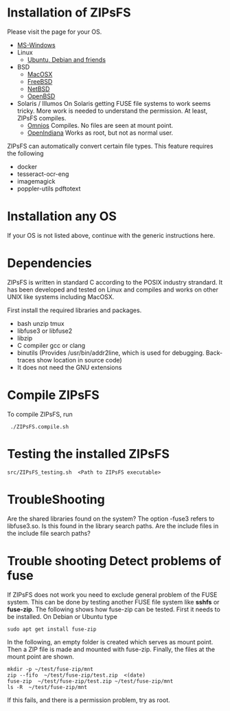 # Installation of ZIPsFS


Please visit the page for your OS.

 - [ MS-Windows](./ZIPsFS_MS_WINDOWS.md)
 - Linux
   - [Ubuntu, Debian and friends](./INSTALL_Ubuntu.md)
 - BSD
   - [MacOSX](./INSTALL_MacOSX.md)
   - [FreeBSD](./INSTALL_FreeBSD.md)
   - [NetBSD](./INSTALL_NetBSD.md)
   - [OpenBSD](./INSTALL_OpenBSD.md)
 - Solaris / Illumos
   On  Solaris getting FUSE file systems to work seems tricky.
   More work is needed to understand the permission. At least, ZIPsFS compiles.
   - [Omnios](./INSTALL_Omnios.md) Compiles. No files are seen at mount point.
   - [OpenIndiana](./INSTALL_OpenIndiana.md)  Works as root, but not as normal user.

ZIPsFS can automatically convert certain file types. This feature requires the following
  - docker
  - tesseract-ocr-eng
  - imagemagick
  - poppler-utils pdftotext


# Installation any OS

If your OS is not listed above, continue with the generic instructions here.


# Dependencies

ZIPsFS is written in standard C according to the POSIX industry strandard.
It has been developed and tested on Linux and compiles and works on other UNIX like systems including MacOSX.

First install the required libraries and packages.

 - bash unzip tmux
 - libfuse3 or libfuse2
 - libzip
 - C compiler gcc or clang
 - binutils       (Provides /usr/bin/addr2line, which is used for debugging.  Back-traces show location in source code)
 - It does not need the GNU extensions



#  Compile ZIPsFS

To compile ZIPsFS, run

     ./ZIPsFS.compile.sh


# Testing the installed ZIPsFS

    src/ZIPsFS_testing.sh  <Path to ZIPsFS executable>


# TroubleShooting


Are the shared libraries found on the system?
The option -fuse3 refers to libfuse3.so. Is this found in the library search paths.
Are the include files in the include file search paths?


# Trouble shooting Detect problems of fuse


If ZIPsFS does not work you need to exclude general problem of the  FUSE system.
This can be done by testing another FUSE file system like **sshfs** or **fuse-zip**.
The following shows how  fuse-zip can be tested. First it needs to be installed. On Debian or Ubuntu type

    sudo apt get install fuse-zip


In the following, an empty folder is created which serves as mount point. Then a ZIP file is made and mounted with fuse-zip.
Finally, the files at the mount point are shown.


    mkdir -p ~/test/fuse-zip/mnt
    zip --fifo  ~/test/fuse-zip/test.zip  <(date)
    fuse-zip  ~/test/fuse-zip/test.zip ~/test/fuse-zip/mnt
    ls -R  ~/test/fuse-zip/mnt






If this fails, and there is a permission problem, try as root.
